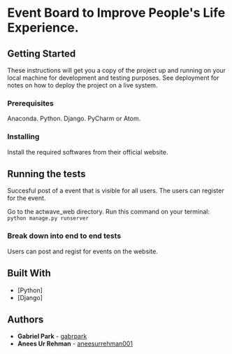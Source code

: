# Event Board to Improve People's Life Experience.

## Getting Started

These instructions will get you a copy of the project up and running on your local machine for development and testing purposes. See deployment for notes on how to deploy the project on a live system.

### Prerequisites

Anaconda. Python. Django. PyCharm or Atom.

### Installing

Install the required softwares from their official website.

## Running the tests

Succesful post of a event that is visible for all users. The users can register for the event.

Go to the actwave_web directory. Run this command on your terminal:
```python manage.py runserver```

### Break down into end to end tests

Users can post and regist for events on the website.

## Built With

* [Python]
* [Django]

## Authors

* **Gabriel Park** - [gabrpark](https://github.com/gabrpark)
* **Anees Ur Rehman** - [aneesurrehman001](https://github.com/aneesurrehman001)
